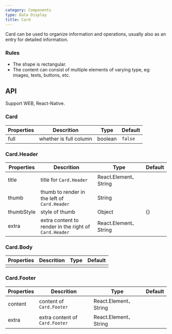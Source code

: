 ```yaml
---
category: Components
type: Data Display
title: Card
---
```


Card can be used to organize information and operations, usually also as an entry for detailed information.

### Rules
- The shape is rectangular.
- The content can consist of multiple elements of varying type, eg: images, texts, buttons, etc.

## API

Support WEB, React-Native.

### Card

Properties | Descrition | Type | Default
-----------|------------|------|--------
|   full  |  whether is full column | boolean | `false` |

### Card.Header

Properties | Descrition | Type | Default
-----------|------------|------|--------
|title| title for `Card.Header` | React.Element、String | |
|thumb| thumb to render in the left of  `Card.Header`  | String |  |
|thumbStyle| style of thumb | Object | {} |
|extra| extra content to render in the right of `Card.Header` | React.Element、String |  |

### Card.Body

Properties | Descrition | Type | Default
-----------|------------|------|--------
| | | | |

### Card.Footer

Properties | Descrition | Type | Default
-----------|------------|------|--------
|content| content of `Card.Footer` | React.Element、String | |
|extra| extra content of `Card.Footer` | React.Element、String |  |

